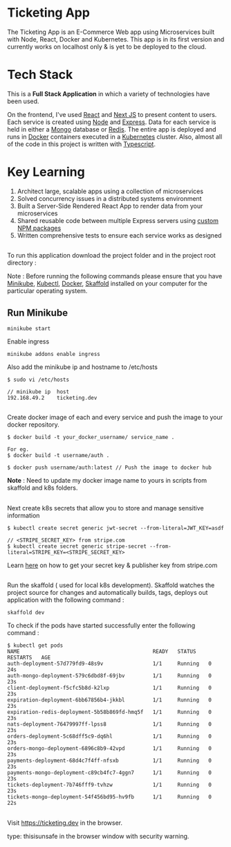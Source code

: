 # Ticketing App

The Ticketing App is an E-Commerce Web app using Microservices built with Node, React, Docker and Kubernetes. This app is in its first version and currently works on localhost only & is yet to be deployed to the cloud.


# Tech Stack 

This is a **Full Stack Application** in which a variety of technologies have been used. 

On the frontend, I've used [React](https://reactjs.org/) and [Next JS](https://nextjs.org/) to present content to users. Each service is created using [Node](https://nodejs.org/en/) and [Express](https://expressjs.com/). Data for each service is held in either a [Mongo](https://www.mongodb.com/) database or [Redis](https://redis.io/). The entire app is deployed and runs in [Docker](https://www.docker.com/) containers executed in a [Kubernetes](https://kubernetes.io/) cluster. Also, almost all of the code in this project is written with [Typescript](https://www.typescriptlang.org/).

# Key Learning

1. Architect large, scalable apps using a collection of microservices
2. Solved concurrency issues in a distributed systems environment
3. Built a Server-Side Rendered React App to render data from your microservices
4. Shared reusable code between multiple Express servers using [custom NPM packages](https://github.com/neontvn/NPM-module)
5. Written comprehensive tests to ensure each service works as designed


## 

To run this application download the project folder and in the project root directory :  <br> 

Note : Before running the following commands please ensure that you have [Minikube](https://minikube.sigs.k8s.io/docs/start/), [Kubectl](https://kubernetes.io/docs/tasks/tools/install-kubectl/), [Docker](https://docs.docker.com/engine/install/), [Skaffold](https://skaffold.dev/docs/install/) installed on your computer for the particular operating system.

## Run Minikube

```
minikube start
```
Enable ingress 

```
minikube addons enable ingress
```

Also add the minikube ip and hostname to /etc/hosts

```
$ sudo vi /etc/hosts

// minikube ip  host
192.168.49.2    ticketing.dev
```
##

Create docker image of each and every service and push the image to your docker repository.

```
$ docker build -t your_docker_username/ service_name .

For eg. 
$ docker build -t username/auth .

$ docker push username/auth:latest // Push the image to docker hub
```
**Note** : Need to update my docker image name to yours in scripts from skaffold and k8s folders.
##

Next create k8s secrets that allow you to store and manage sensitive information

```
$ kubectl create secret generic jwt-secret --from-literal=JWT_KEY=asdf

// <STRIPE_SECRET_KEY> from stripe.com 
$ kubectl create secret generic stripe-secret --from-literal=STRIPE_KEY=<STRIPE_SECRET_KEY>
```
Learn [here](https://stripe.com/docs/keys) on how to get your secret key & publisher key from stripe.com

##

Run the skaffold ( used for local k8s development). Skaffold watches the project source for changes and automatically builds, tags, deploys out application with the following command : 

```
skaffold dev
```

To check if the pods have started successfully enter the following command : 

```
$ kubectl get pods
NAME                                           READY   STATUS    RESTARTS   AGE
auth-deployment-57d779fd9-48s9v                1/1     Running   0          24s
auth-mongo-deployment-579c6dbd8f-69jbv         1/1     Running   0          23s
client-deployment-f5cfc5b8d-k2lxp              1/1     Running   0          23s
expiration-deployment-6bb67856b4-jkkbl         1/1     Running   0          23s
expiration-redis-deployment-5b58b869fd-hmq5f   1/1     Running   0          23s
nats-deployment-76479997ff-lpss8               1/1     Running   0          23s
orders-deployment-5c68dff5c9-dq6hl             1/1     Running   0          23s
orders-mongo-deployment-6896c8b9-42vpd         1/1     Running   0          23s
payments-deployment-68d4c7f4ff-nfsxb           1/1     Running   0          23s
payments-mongo-deployment-c89cb4fc7-4ggn7      1/1     Running   0          23s
tickets-deployment-7b746fff9-tvhzw             1/1     Running   0          23s
tickets-mongo-deployment-54f456bd95-hv9fb      1/1     Running   0          22s
```
##

Visit https://ticketing.dev in the browser.

type: thisisunsafe in the browser window with security warning.



